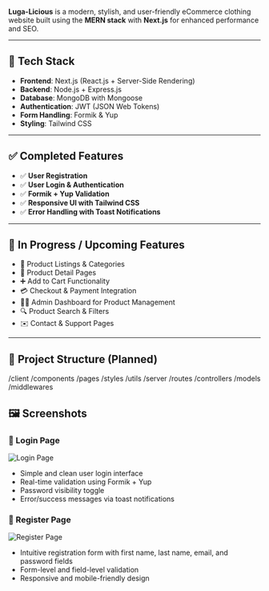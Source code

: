 **Luga-Licious** is a modern, stylish, and user-friendly eCommerce clothing website built using the **MERN stack** with **Next.js** for enhanced performance and SEO.

---

## 🚀 Tech Stack

- **Frontend**: Next.js (React.js + Server-Side Rendering)
- **Backend**: Node.js + Express.js
- **Database**: MongoDB with Mongoose
- **Authentication**: JWT (JSON Web Tokens)
- **Form Handling**: Formik & Yup
- **Styling**: Tailwind CSS

---

## ✅ Completed Features

- ✅ **User Registration**
- ✅ **User Login & Authentication**
- ✅ **Formik + Yup Validation**
- ✅ **Responsive UI with Tailwind CSS**
- ✅ **Error Handling with Toast Notifications**

---

## 🔧 In Progress / Upcoming Features

- 🛒 Product Listings & Categories
- 👗 Product Detail Pages
- ➕ Add to Cart Functionality
- 💳 Checkout & Payment Integration
- 🧑‍💼 Admin Dashboard for Product Management
- 🔍 Product Search & Filters
- ✉️ Contact & Support Pages

---

## 📁 Project Structure (Planned)

/client
/components
/pages
/styles
/utils
/server
/routes
/controllers
/models
/middlewares

## 🖼️ Screenshots

### 🔐 Login Page

![Login Page](/login.png)

- Simple and clean user login interface
- Real-time validation using Formik + Yup
- Password visibility toggle
- Error/success messages via toast notifications

### 📝 Register Page

![Register Page](/register.png)

- Intuitive registration form with first name, last name, email, and password fields
- Form-level and field-level validation
- Responsive and mobile-friendly design
